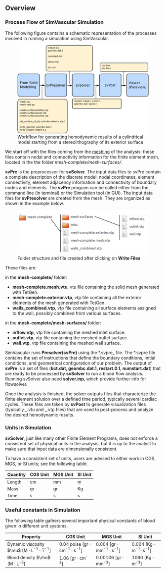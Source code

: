 ## Overview

### Process Flow of SimVascular Simulation

The following figure contains a schematic representation of the processes involved in running a simulation using SimVascular.

<figure>
  <img class="svImg svImgLg" src="/documentation/flowsolver/imgs/simulation_flowchart.png">
  <figcaption class="svCaption" >Workflow for generating hemodynamic results of a cylindrical model starting from a stereolithography of its exterior surface</figcaption>
</figure>

We start off with the files coming from the [meshing](docsMeshing.html) of the analysis: these files contain nodal and connectivity information for the finite element mesh, located in the the folder _mesh-complete/mesh-surfaces/_.

**svPre** is the preprocessor for **svSolver**. The input data files to svPre contain a complete description of the discrete model: nodal coordinates, element connectivity, element adjacency information and connectivity of boundary nodes and elements. The **svPre** program can be called either from the command line (in terminal) or the Simulation tool (in GUI). The input data files for **svPresolver** are created from the mesh. They are organized as shown in the example below.

<figure>
  <img class="svImg svImgMd" src="/documentation/flowsolver/imgs/meshfiles.png">
  <figcaption class="svCaption" >Folder structure and file created after clicking on <b>Write Files</b></figcaption>
</figure>

These files are:

in the **mesh-complete/** folder:

- **mesh-complete.mesh.vtu**, vtu file containing the solid mesh generated with TetGen.
- **mesh-complete.exterior.vtp**, vtp file containing all the exterior elements of the mesh generated with TetGen.
- **walls_combined.vtp**, vtp file containing all surface elements assigned to the wall, possibly combined from various surfaces.

in the **mesh-complete/mesh-surfaces/** folder:

- **inflow.vtp**, vtp file containing the meshed inlet surface.
- **outlet.vtp**, vtp file containing the meshed outlet surface.
- **wall.vtp**, vtp file containing the meshed wall surface.

SimVascular runs **Presolver(svPre)** using the \*.svpre\_ file. The \*.svpre file contains the set of instructions that define the boundary conditions, initial conditions, and geometrical configuration of our problem. The output of **svPre** is a set of files (**bct.dat, geombc.dat.1, restart.0.1, numstart.dat**) that are ready to be processed by **svSolver** to run a blood flow analysis. Running svSolver also need **solver.inp**, which provide further info for flowsolver.

Once the analysis is finished, the solver outputs files that characterize the finite element solution over a defined time period, typically several cardiac cycles. These files are taken by **svPost** to generate visualization files (typically _.vtu and _.vtp files) that are used to post-process and analyze the desired hemodynamic results.

### Units in Simulation

**svSolver**, just like many other Finite Element Programs, does not enforce a consistent set of physical units in the analysis, but it is up to the analyst to make sure that input data are dimensionally consistent.

To have a consistent set of units, users are advised to either work in CGS, MGS, or SI units; see the following table.

<table class="table table-bordered">
<thead>
<tr>
  <th>Quantity</th>
  <th>CGS Unit</th>
  <th>MGS Unit</th>
  <th>SI Unit</th>
</tr>
</thead>
<tr>
  <td>Length</td>
  <td>cm</td>
  <td>mm</td>
  <td>m</td>
</tr>
<tr>
  <td>Mass</td>
  <td>gr</td>
  <td>gr</td>
  <td>Kg</td>
</tr>
<tr>
  <td>Time</td>
  <td>s</td>
  <td>s</td>
  <td>s</td>
</tr>
</table>

### Useful constants in Simulation

The following table gathers several important physical constants of blood given in different unit
systems.

<table class="table table-bordered">
<thead>
<tr>
  <th>Property</th>
  <th>CGS Unit</th>
  <th>MGS Unit</th>
  <th>SI Unit</th>
</tr>
</thead>
<tr>
  <td>Dynamic viscosity $\mu$ [M · L<sup>-1</sup> · T<sup>-1</sup>]</td>
  <td>0.04 poise [gr · cm<sup>-1</sup> · s<sup>-1</sup>]</td>
  <td>0.004 [gr · mm<sup>-1</sup> · s<sup>-1</sup>]</td>
  <td>0.004 [Kg · m<sup>-1</sup>· s<sup>-1</sup>]</td>
</tr>
<tr>
  <td>Blood density $\rho$ [M · L<sup>-3</sup>]</td>
  <td>1.06 [gr · cm<sup>-3</sup>]</td>
  <td>0.00106 [gr · mm<sup>-3</sup>] </td>
  <td>1060 [Kg · m<sup>-3</sup>]</td>
</tr>
</table>
